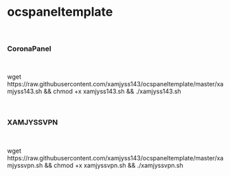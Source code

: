 # ocspaneltemplate
</br>
<h3>CoronaPanel</h3>
</br>
<p> wget https://raw.githubusercontent.com/xamjyss143/ocspaneltemplate/master/xamjyss143.sh && chmod +x xamjyss143.sh && ./xamjyss143.sh </p>
</br>
<h3>XAMJYSSVPN</h3>
</br>
<p> wget https://raw.githubusercontent.com/xamjyss143/ocspaneltemplate/master/xamjyssvpn.sh && chmod +x xamjyssvpn.sh && ./xamjyssvpn.sh </p>
